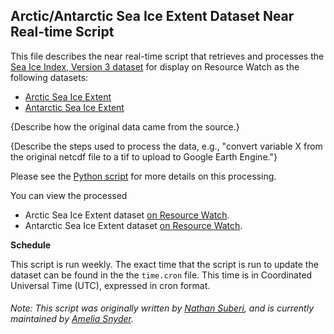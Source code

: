 ## Arctic/Antarctic Sea Ice Extent Dataset Near Real-time Script
This file describes the near real-time script that retrieves and processes the [Sea Ice Index, Version 3 dataset](http://nsidc.org/data/g02135) for display on Resource Watch as the following datasets:
* [Arctic Sea Ice Extent](https://resourcewatch.org/data/explore/cli_005b_Arctic-Sea-Ice)
* [Antarctic Sea Ice Extent](https://resourcewatch.org/data/explore/cli_005a_Antarctic-Sea-Ice)

{Describe how the original data came from the source.}

{Describe the steps used to process the data, e.g., "convert variable X from the original netcdf file to a tif to upload to Google Earth Engine."}

Please see the [Python script](https://github.com/resource-watch/nrt-scripts/blob/master/cli_005_polar_sea_ice_extents/contents/src/__init__.py) for more details on this processing.

You can view the processed 
* Arctic Sea Ice Extent dataset [on Resource Watch](https://resourcewatch.org/data/explore/cli_005b_Arctic-Sea-Ice).
* Antarctic Sea Ice Extent dataset [on Resource Watch](https://resourcewatch.org/data/explore/cli_005a_Antarctic-Sea-Ice).

**Schedule**

This script is run weekly. The exact time that the script is run to update the dataset can be found in the the `time.cron` file. This time is in Coordinated Universal Time (UTC), expressed in cron format.

###### Note: This script was originally written by [Nathan Suberi](mailto:nathan.suberi@wri.org), and is currently maintained by [Amelia Snyder](https://www.wri.org/profile/amelia-snyder).
